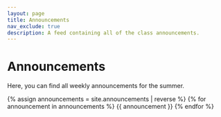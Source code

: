 ```yaml
---
layout: page
title: Announcements
nav_exclude: true
description: A feed containing all of the class announcements.
---
```


# Announcements

Here, you can find all weekly announcements for the summer.

{% assign announcements = site.announcements | reverse %}
{% for announcement in announcements %}
{{ announcement }}
{% endfor %}
